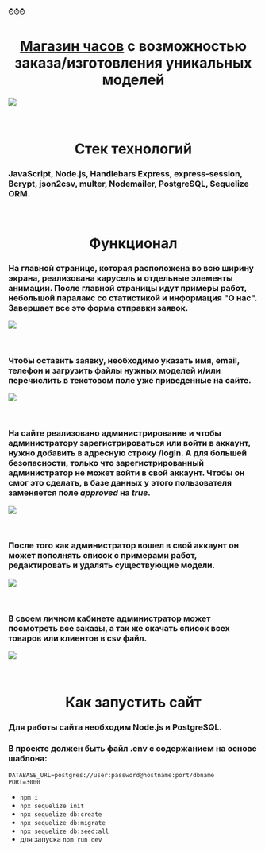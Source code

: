 :watch::watch::watch:
**<h1 style="text-align: center">[Магазин часов](https://wristwatches.herokuapp.com/) с возможностью заказа/изготовления уникальных моделей</h1>**

![](https://i.imgur.com/pbXPQku.jpg)
<p>&nbsp;</p>

**<h1 style="text-align: center">Стек технологий</h1>**
### JavaScript, Node.js, Handlebars Express, express-session, Bcrypt, json2csv, multer, Nodemailer, PostgreSQL, Sequelize ORM.
<p>&nbsp;</p>

**<h1 style="text-align: center">Функционал</h1>**

### На главной странице, которая расположена во всю ширину экрана, реализована карусель и отдельные элементы анимации. После главной страницы идут примеры работ, небольшой паралакс со статистикой и информация "О нас". Завершает все это форма отправки заявок.
![](wristwatch-store.gif)
<p>&nbsp;</p>

### Чтобы оставить заявку, необходимо указать имя, email, телефон и загрузить файлы нужных моделей и/или перечислить в текстовом поле уже приведенные на сайте.
![](https://i.imgur.com/OgrJ296.png)
<p>&nbsp;</p>

### На сайте реализовано администрирование и чтобы администратору зарегистрироваться или войти в аккаунт, нужно добавить в адресную строку /login. А для большей безопасности, только что зарегистрированный администратор не может войти в свой аккаунт. Чтобы он смог это сделать, в базе данных у этого пользователя заменяется поле ***approved*** на ***true***.

![](https://i.imgur.com/RyWyG5P.png)
<p>&nbsp;</p>

### После того как администратор вошел в свой аккаунт он может пополнять список с примерами работ, редактировать и удалять существующие модели.

![](add-wristwatch.gif)
<p>&nbsp;</p>

### В своем личном кабинете администратор может посмотреть все заказы, а так же скачать список всех товаров или клиентов в csv файл.

![](https://i.imgur.com/ln2Dj1w.png)
<p>&nbsp;</p>

**<h1 style="text-align: center">Как запустить сайт</h1>**
### Для работы сайта необходим Node.js и PostgreSQL.
### В проекте должен быть файл .env с содержанием на основе шаблона:
```
DATABASE_URL=postgres://user:password@hostname:port/dbname
PORT=3000
```
+ `npm i`
+ `npx sequelize init`
+ `npx sequelize db:create`
+ `npx sequelize db:migrate`
+ `npx sequelize db:seed:all`
+ для запуска `npm run dev`
